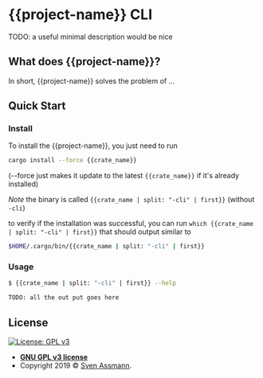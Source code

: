 # {{project-name}} CLI

TODO: a useful minimal description would be nice

## What does {{project-name}}?

In short, {{project-name}} solves the problem of ...

## Quick Start

### Install

To install the {{project-name}}, you just need to run

```bash
cargo install --force {{crate_name}}
```

(--force just makes it update to the latest `{{crate_name}}` if it's already installed)

_Note_ the binary is called `{{crate_name | split: "-cli" | first}}` (without `-cli`)

to verify if the installation was successful, you can run `which {{crate_name | split: "-cli" | first}}` that should output similar to

```sh
$HOME/.cargo/bin/{{crate_name | split: "-cli" | first}}
```

### Usage

```sh
$ {{crate_name | split: "-cli" | first}} --help

TODO: all the out put goes here
```

## License

[![License: GPL v3](https://img.shields.io/badge/License-GPLv3-blue.svg)](https://www.gnu.org/licenses/gpl-3.0)

- **[GNU GPL v3 license](https://www.gnu.org/licenses/gpl-3.0)**
- Copyright 2019 © [Sven Assmann][me].

[me]: https://www.d34dl0ck.me
